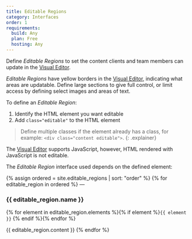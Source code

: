 ```yaml
---
title: Editable Regions
category: Interfaces
order: 1
requirements:
  build: Any
  plan: Free
  hosting: Any
---
```


Define *Editable Regions* to set the content clients and team members can update in the [Visual Editor](/editing/editors/visual-editor/).

*Editable Regions* have yellow borders in the [Visual Editor](/editing/editors/visual-editor/), indicating what areas are updatable. Define large sections to give full control, or limit access by defining select images and areas of text.

To define an *Editable Region*:

1. Identify the HTML element you want editable
2. Add `class="editable"` to the HTML element

> Define multiple classes if the element already has a class, for example: `<div class="content editable">`.
{: .explainer}

The [Visual Editor](/editing/visual-editor/) supports JavaScript, however, HTML rendered with JavaScript is not editable.

The *Editable Region* interface used depends on the defined element:

{% assign ordered = site.editable_regions | sort: "order" %} {% for editable_region in ordered %} —

### {{ editable_region.name }}

{% for element in editable_region.elements %}{% if element %}`{{ element }}` {% endif %}{% endfor %}

{{ editable_region.content }} {% endfor %}